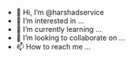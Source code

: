 - 👋 Hi, I’m @harshadservice
- 👀 I’m interested in ...
- 🌱 I’m currently learning ...
- 💞️ I’m looking to collaborate on ...
- 📫 How to reach me ...

<!---
harshadservice/harshadservice is a ✨ special ✨ repository because its `README.md` (this file) appears on your GitHub profile.
You can click the Preview link to take a look at your changes.
--->
